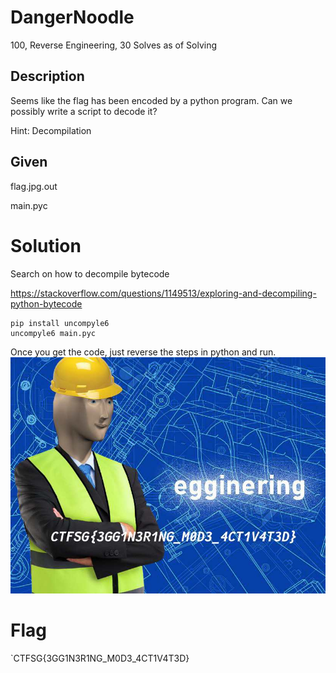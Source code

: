 # DangerNoodle
100, Reverse Engineering, 30 Solves as of Solving

## Description
Seems like the flag has been encoded by a python program. Can we possibly write a script to decode it?

Hint: Decompilation

## Given
flag.jpg.out

main.pyc

# Solution
Search on how to decompile bytecode

https://stackoverflow.com/questions/1149513/exploring-and-decompiling-python-bytecode
```
pip install uncompyle6
uncompyle6 main.pyc
```

Once you get the code, just reverse the steps in python and run.
![](sol.jpg)


# Flag
`CTFSG{3GG1N3R1NG_M0D3_4CT1V4T3D}
